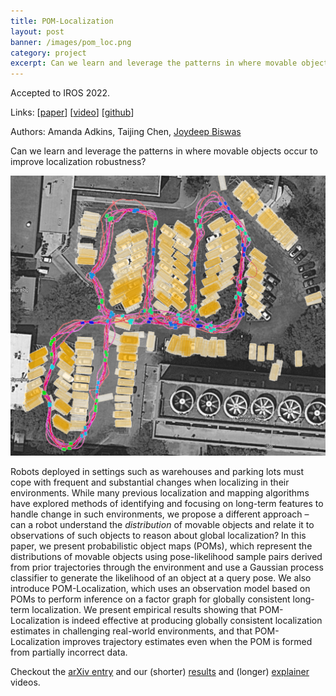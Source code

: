 ```yaml
---
title: POM-Localization
layout: post
banner: /images/pom_loc.png
category: project
excerpt: Can we learn and leverage the patterns in where movable objects occur...
---
```


Accepted to IROS 2022. 

Links: [[paper](https://arxiv.org/abs/2110.00128)] [[video](https://youtu.be/P4VFh5kD_CE)] [[github](https://github.com/ut-amrl/pom_localization/tree/semanticPoints)]

Authors: Amanda Adkins, Taijing Chen, [Joydeep Biswas](https://www.joydeepb.com)

Can we learn and leverage the patterns in where movable objects occur to improve localization robustness?

![POM Localization](/images/pom_loc.png)  

Robots deployed in settings such as warehouses and parking lots must cope with frequent and substantial changes when localizing in their environments. While many previous localization and mapping algorithms have explored methods of identifying and focusing on long-term features to handle change in such environments, we propose a different approach – can a robot understand the *distribution* of movable objects and relate it to observations of such objects to reason about global localization? In this paper, we present probabilistic object maps (POMs), which represent the distributions of movable objects using pose-likelihood sample pairs derived from prior trajectories through the environment and use a Gaussian process classifier to generate the likelihood of an object at a query pose. We also introduce POM-Localization, which uses an observation model based on POMs to perform inference on a factor graph for globally consistent long-term localization. We present empirical results showing that POM-Localization is indeed effective at producing globally consistent localization estimates in challenging real-world environments, and that POM-Localization improves trajectory estimates even when the POM is formed from partially incorrect data.

Checkout the [arXiv entry](https://arxiv.org/abs/2110.00128) and our (shorter) [results](https://youtu.be/0HoudDB_9UM) and (longer) [explainer](https://youtu.be/P4VFh5kD_CE) videos.


